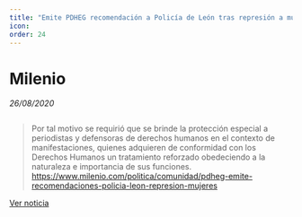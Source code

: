 ```yaml
---
title: "Emite PDHEG recomendación a Policía de León tras represión a mujeres en marcha"
icon:
order: 24
---
```

# Milenio
*26/08/2020*

<a href="#" class="image featured"><img src="https://imagenes.milenio.com/CYA0Fqo7mtzcZ6nU7ZOptQVlIQI=/958x596/https://www.milenio.com/uploads/media/2020/08/24/policias-actuaron-bajo-protocolos-sspl.jpeg" alt="" /></a>

>Por tal motivo se requirió que se brinde la protección especial a periodistas y defensoras de derechos humanos en el contexto de manifestaciones, quienes adquieren de conformidad con los Derechos Humanos un tratamiento reforzado obedeciendo a la naturaleza e importancia de sus funciones. https://www.milenio.com/politica/comunidad/pdheg-emite-recomendaciones-policia-leon-represion-mujeres

[Ver noticia](https://www.milenio.com/politica/comunidad/pdheg-emite-recomendaciones-policia-leon-represion-mujeres)
